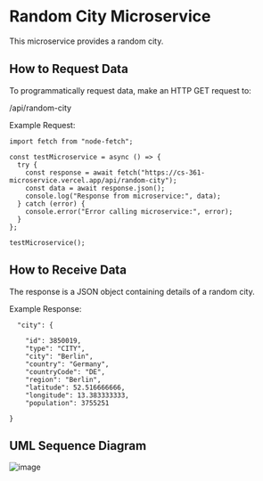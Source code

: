 # Random City Microservice

This microservice provides a random city.

## How to Request Data

To programmatically request data, make an HTTP GET request to:

/api/random-city

Example Request:
```
import fetch from "node-fetch";

const testMicroservice = async () => {
  try {
    const response = await fetch("https://cs-361-microservice.vercel.app/api/random-city");
    const data = await response.json();
    console.log("Response from microservice:", data);
  } catch (error) {
    console.error("Error calling microservice:", error);
  }
};

testMicroservice();
```
## How to Receive Data

The response is a JSON object containing details of a random city.

Example Response:
```
  "city": {
    
    "id": 3850019,
    "type": "CITY",
    "city": "Berlin",
    "country": "Germany",
    "countryCode": "DE",
    "region": "Berlin",
    "latitude": 52.516666666,
    "longitude": 13.383333333,
    "population": 3755251
    
}
```

## UML Sequence Diagram


![image](https://github.com/user-attachments/assets/d03ad803-cf1d-4dd1-a2e2-969c5d5ffcd3)
